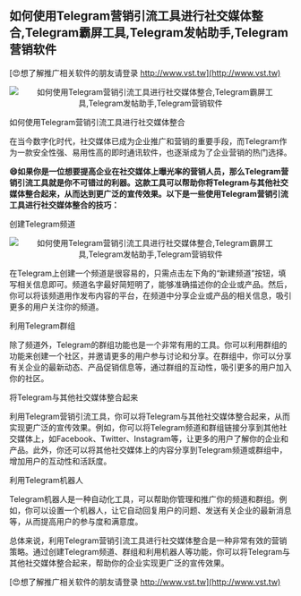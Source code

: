## **如何使用Telegram营销引流工具进行社交媒体整合,Telegram霸屏工具,Telegram发帖助手,Telegram营销软件**

[😍想了解推广相关软件的朋友请登录 http://www.vst.tw](http://www.vst.tw)

 <center><img src="https://vst.tw/MP4/tuiguang/png/7.png" alt="如何使用Telegram营销引流工具进行社交媒体整合,Telegram霸屏工具,Telegram发帖助手,Telegram营销软件"></center>

如何使用Telegram营销引流工具进行社交媒体整合

在当今数字化时代，社交媒体已成为企业推广和营销的重要手段，而Telegram作为一款安全性强、易用性高的即时通讯软件，也逐渐成为了企业营销的热门选择。

**😄如果你是一位想要提高企业在社交媒体上曝光率的营销人员，那么Telegram营销引流工具就是你不可错过的利器。这款工具可以帮助你将Telegram与其他社交媒体整合起来，从而达到更广泛的宣传效果。以下是一些使用Telegram营销引流工具进行社交媒体整合的技巧：**

创建Telegram频道

 <center><img src="https://vst.tw/MP4/tuiguang/png/6.png" alt="如何使用Telegram营销引流工具进行社交媒体整合,Telegram霸屏工具,Telegram发帖助手,Telegram营销软件"></center>

在Telegram上创建一个频道是很容易的，只需点击左下角的“新建频道”按钮，填写相关信息即可。频道名字最好简短明了，能够准确描述你的企业或产品。然后，你可以将该频道用作发布内容的平台，在频道中分享企业或产品的相关信息，吸引更多的用户关注你的频道。

利用Telegram群组

除了频道外，Telegram的群组功能也是一个非常有用的工具。你可以利用群组的功能来创建一个社区，并邀请更多的用户参与讨论和分享。在群组中，你可以分享有关企业的最新动态、产品促销信息等，通过群组的互动性，吸引更多的用户加入你的社区。

将Telegram与其他社交媒体整合起来

利用Telegram营销引流工具，你可以将Telegram与其他社交媒体整合起来，从而实现更广泛的宣传效果。例如，你可以将Telegram频道和群组链接分享到其他社交媒体上，如Facebook、Twitter、Instagram等，让更多的用户了解你的企业和产品。此外，你还可以将其他社交媒体上的内容分享到Telegram频道或群组中，增加用户的互动性和活跃度。

利用Telegram机器人

Telegram机器人是一种自动化工具，可以帮助你管理和推广你的频道和群组。例如，你可以设置一个机器人，让它自动回复用户的问题、发送有关企业的最新消息等，从而提高用户的参与度和满意度。

总体来说，利用Telegram营销引流工具进行社交媒体整合是一种非常有效的营销策略。通过创建Telegram频道、群组和利用机器人等功能，你可以将Telegram与其他社交媒体整合起来，帮助你的企业实现更广泛的宣传效果。

[😍想了解推广相关软件的朋友请登录 http://www.vst.tw](http://www.vst.tw)



